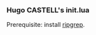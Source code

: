 ### Hugo CASTELL's init.lua
Prerequisite: install [ripgrep](https://github.com/BurntSushi/ripgrep).
